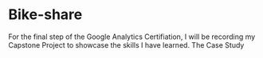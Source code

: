 # Bike-share
For the final step of the Google Analytics Certifiation, I will be recording my Capstone Project to showcase the skills I have learned. The Case Study
